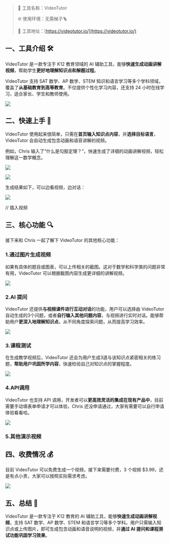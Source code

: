 > 🌟 工具名称：VideoTutor
>
> 🌐 使用环境：无需梯子🪜
>
> 🔗 工具地址：[https://videotutor.io/](https://videotutor.io/)
>

## 一、工具介绍 🛠️
VideoTutor 是一款专注于 K12 教育领域的 AI 辅助工具，能够**快速生成动画讲解视频**，帮助学生**更好地理解知识点和解题过程**。

VideoTutor 支持 SAT 数学、AP 数学、STEM 知识和语言学习等多个学科领域，覆盖了**从基础教育到高等教育**。不仅提供个性化学习内容，还支持 24 小时在线学习，适合家长、学生和教师使用。

![](https://cdn.nlark.com/yuque/0/2025/png/186051/1749051074352-57a1ffe1-dbf3-4755-896a-59730c41be3c.png)

## 二、快速上手 🚀
VideoTutor 使用起来很简单，只需在**首页输入知识点内容**，并**选择目标语言**，VideoTutor 会自动生成包含动画和语音讲解的视频。

例如，Chris 输入了“什么是勾股定理？”，快速生成了详细的动画讲解视频，轻松理解这一数学概念。 

![](https://cdn.nlark.com/yuque/0/2025/png/186051/1749051300250-485b5a4c-9208-49e5-9f29-a3c6386827a7.png)

![](https://cdn.nlark.com/yuque/0/2025/png/186051/1749051373260-a61b61e6-5f9a-4715-802b-914664198b0a.png)

生成结果如下，可以边看视频，边对话：

![](https://cdn.nlark.com/yuque/0/2025/png/186051/1749051469891-7793136b-b8c3-4045-9e1b-aa02db983955.png)

// 插入视频

## 三、核心功能 🔍
接下来和 Chris 一起了解下 VideoTutor 的其他核心功能：

### 1.通过图片生成视频
如果有具体的题目或图表，可以上传相关的截图。这对于数学和科学类的问题非常有用，VideoTutor 可以根据截图内容生成更详细的讲解视频。

![](https://cdn.nlark.com/yuque/0/2025/png/186051/1749052158986-93a4db12-f1f3-4dc9-aa00-896f579ba933.png)

### 2.AI 提问
VideoTutor 还提供**与视频课件进行互动对话**的功能，用户可以选择由 VideoTutor 自动生成的3个问题，或者**自行输入其他问题内容**，与视频进行实时对话。能够帮助用户**更深入地理解知识点**，从不同角度探索问题，从而提高学习效率。

![](https://cdn.nlark.com/yuque/0/2025/png/186051/1749052557430-0f459cd1-c592-4b9a-aa18-5b1a21cedba1.png)

### 3.课程测试
在生成教学视频后，VideoTutor 还会为用户生成3道与该知识点紧密相关的练习题，**帮助用户巩固所学内容**，快速检验自己对知识点的掌握程度。

![](https://cdn.nlark.com/yuque/0/2025/png/186051/1749052364501-fde127b9-73e6-4d67-80a4-11b3e70e6ac8.png)

### 4.API调用
VideoTutor 也支持 API 调用，开发者可以**更高效灵活的集成在现有产品中**，目前需要手动填表单申请才可以体验，Chris 还没申请通过，大家有需要可以自行申请体验看看哈。

![](https://cdn.nlark.com/yuque/0/2025/png/186051/1749052090467-00476673-f902-48cf-8423-0e9d886b0171.png)

### 5.其他演示视频


## 四、收费情况 💰
目前 VideoTutor 可以免费生成一个视频，接下来需要付费，3 个视频 $3.99，还是有点小贵，大家可以按照实际需求考虑。

![](https://cdn.nlark.com/yuque/0/2025/png/186051/1749052033716-0eae4edf-5e6c-4be3-a8d1-5b65d3e536e2.png)

## 五、总结 📝
VideoTutor 是一款专注于 K12 教育的 AI 辅助工具，能够**快速生成动画讲解视频**，支持 SAT 数学、AP 数学、STEM 和语言学习等多个学科。用户只需输入知识点或上传图片，即可生成包含动画和语音说明的视频，并**通过 AI 提问和课程测试功能巩固学习效果**。


